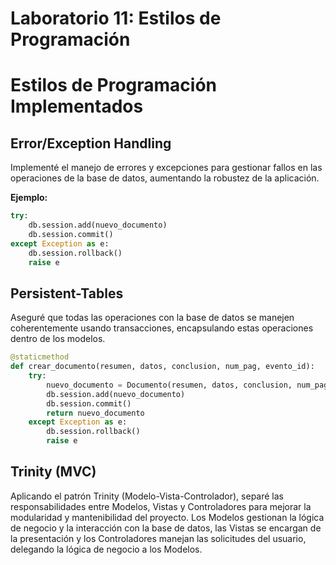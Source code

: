 # Laboratorio 11: Estilos de Programación

# Estilos de Programación Implementados

## Error/Exception Handling
Implementé el manejo de errores y excepciones para gestionar fallos en las operaciones de la base de datos, aumentando la robustez de la aplicación.

**Ejemplo:**

```python
try:
    db.session.add(nuevo_documento)
    db.session.commit()
except Exception as e:
    db.session.rollback()
    raise e
```

## Persistent-Tables
Aseguré que todas las operaciones con la base de datos se manejen coherentemente usando transacciones, encapsulando estas operaciones dentro de los modelos.

```python
@staticmethod
def crear_documento(resumen, datos, conclusion, num_pag, evento_id):
    try:
        nuevo_documento = Documento(resumen, datos, conclusion, num_pag, evento_id)
        db.session.add(nuevo_documento)
        db.session.commit()
        return nuevo_documento
    except Exception as e:
        db.session.rollback()
        raise e
```

## Trinity (MVC)
Aplicando el patrón Trinity (Modelo-Vista-Controlador), separé las responsabilidades entre Modelos, Vistas y Controladores para mejorar la modularidad y mantenibilidad del proyecto. Los Modelos gestionan la lógica de negocio y la interacción con la base de datos, las Vistas se encargan de la presentación y los Controladores manejan las solicitudes del usuario, delegando la lógica de negocio a los Modelos.


